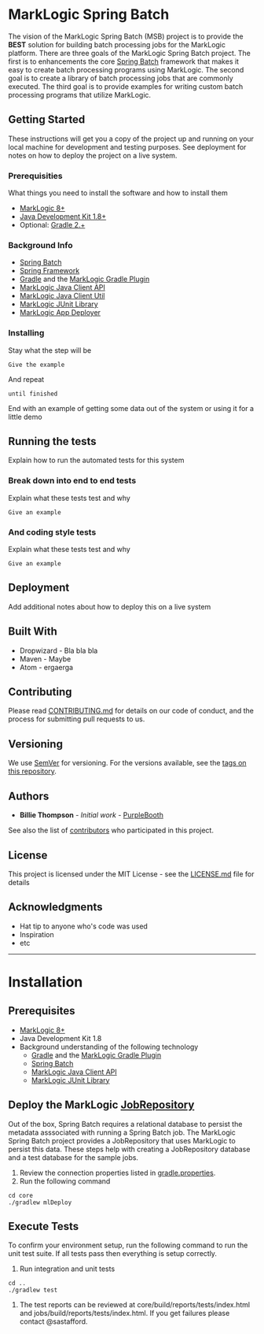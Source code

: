 # MarkLogic Spring Batch

The vision of the MarkLogic Spring Batch (MSB) project is to provide the **BEST** solution for building batch processing jobs for the MarkLogic platform.  There are three goals of the MarkLogic Spring Batch project.  The first is to enhancements the core [Spring Batch](http://docs.spring.io/spring-batch/trunk/reference/html/) framework that makes it easy to create batch processing programs using MarkLogic.  The second goal is to create a library of batch processing jobs that are commonly executed.  The third goal is to provide examples for writing custom batch processing programs that utilize MarkLogic.     

## Getting Started

These instructions will get you a copy of the project up and running on your local machine for development and testing purposes. See deployment for notes on how to deploy the project on a live system.

### Prerequisities

What things you need to install the software and how to install them

* [MarkLogic 8+](http://developer.marklogic.com/products)
* [Java Development Kit 1.8+](http://www.oracle.com/technetwork/java/javase/downloads/jdk8-downloads-2133151.html)
* Optional: [Gradle 2.+](http://gradle.org/gradle-download/)

### Background Info
* [Spring Batch](http://docs.spring.io/spring-batch/trunk/reference/html/)
* [Spring Framework](https://projects.spring.io/spring-framework/)
* [Gradle](http://gradle.org/) and the [MarkLogic Gradle Plugin](http://developer.marklogic.com/code/ml-gradle)
* [MarkLogic Java Client API](http://developer.marklogic.com/products/java)
* [MarkLogic Java Client Util](https://github.com/rjrudin/ml-javaclient-util)
* [MarkLogic JUnit Library](https://github.com/rjrudin/ml-junit)
* [MarkLogic App Deployer](https://github.com/rjrudin/ml-app-deployer)

### Installing

Stay what the step will be

```
Give the example
```

And repeat

```
until finished
```

End with an example of getting some data out of the system or using it for a little demo

## Running the tests

Explain how to run the automated tests for this system

### Break down into end to end tests

Explain what these tests test and why

```
Give an example
```

### And coding style tests

Explain what these tests test and why

```
Give an example
```

## Deployment

Add additional notes about how to deploy this on a live system

## Built With

* Dropwizard - Bla bla bla
* Maven - Maybe
* Atom - ergaerga

## Contributing

Please read [CONTRIBUTING.md](CONTRIBUTING.md) for details on our code of conduct, and the process for submitting pull requests to us.

## Versioning

We use [SemVer](http://semver.org/) for versioning. For the versions available, see the [tags on this repository](https://github.com/your/project/tags). 

## Authors

* **Billie Thompson** - *Initial work* - [PurpleBooth](https://github.com/PurpleBooth)

See also the list of [contributors](https://github.com/your/project/contributors) who participated in this project.

## License

This project is licensed under the MIT License - see the [LICENSE.md](LICENSE.md) file for details

## Acknowledgments

* Hat tip to anyone who's code was used
* Inspiration
* etc



-----


# Installation

## Prerequisites
* [MarkLogic 8+](http://developer.marklogic.com/products)
* Java Development Kit 1.8
* Background understanding of the following technology
    * [Gradle](http://gradle.org/) and the [MarkLogic Gradle Plugin](http://developer.marklogic.com/code/ml-gradle)
    * [Spring Batch](http://docs.spring.io/spring-batch/trunk/reference/html/)
    * [MarkLogic Java Client API](http://developer.marklogic.com/products/java)
    * [MarkLogic JUnit Library](https://github.com/rjrudin/ml-junit)


## Deploy the MarkLogic [JobRepository](http://docs.spring.io/spring-batch/trunk/reference/html/domain.html#domainJobRepository)
Out of the box, Spring Batch requires a relational database to persist the metadata asssociated with running a Spring Batch job.  The MarkLogic Spring Batch project provides a JobRepository that uses MarkLogic to persist this data.  These steps help with creating a JobRepository database and a test database for the sample jobs.  

1. Review the connection properties listed in [gradle.properties](https://github.com/sastafford/marklogic-spring-batch/blob/master/gradle.properties).
1. Run the following command

````
cd core
./gradlew mlDeploy
````

## Execute Tests
To confirm your environment setup, run the following command to run the unit test suite.  If all tests pass then everything is setup correctly.  

1. Run integration and unit tests
````
cd ..
./gradlew test
````

1. The test reports can be reviewed at core/build/reports/tests/index.html and jobs/build/reports/tests/index.html.  If you get failures please contact @sastafford. 
 
